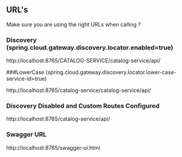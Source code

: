 ## URL's

Make sure you are using the right URLs when calling ?

### Discovery (spring.cloud.gateway.discovery.locator.enabled=true)

http://localhost:8765/CATALOG-SERVICE/catalog-service/api/

###LowerCase (spring.cloud.gateway.discovery.locator.lower-case-service-id=true)

http://localhost:8765/catalog-service/catalog-service/api/

### Discovery Disabled and Custom Routes Configured

http://localhost:8765/catalog-service/api/

### Swagger URL
http://localhost:8765/swagger-ui.html